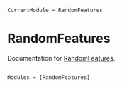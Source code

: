 ```@meta
CurrentModule = RandomFeatures
```

# RandomFeatures

Documentation for [RandomFeatures](https://github.com/murrellb/RandomFeatures.jl).

```@index
```

```@autodocs
Modules = [RandomFeatures]
```
